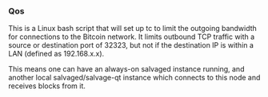### Qos ###

This is a Linux bash script that will set up tc to limit the outgoing bandwidth for connections to the Bitcoin network. It limits outbound TCP traffic with a source or destination port of 32323, but not if the destination IP is within a LAN (defined as 192.168.x.x).

This means one can have an always-on salvaged instance running, and another local salvaged/salvage-qt instance which connects to this node and receives blocks from it.
